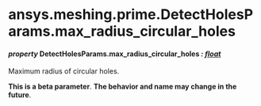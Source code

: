 # ansys.meshing.prime.DetectHolesParams.max_radius_circular_holes



#### *property* DetectHolesParams.max_radius_circular_holes *: [float](https://docs.python.org/3.11/library/functions.html#float)*

Maximum radius of circular holes.

**This is a beta parameter**. **The behavior and name may change in the future**.

<!-- !! processed by numpydoc !! -->
